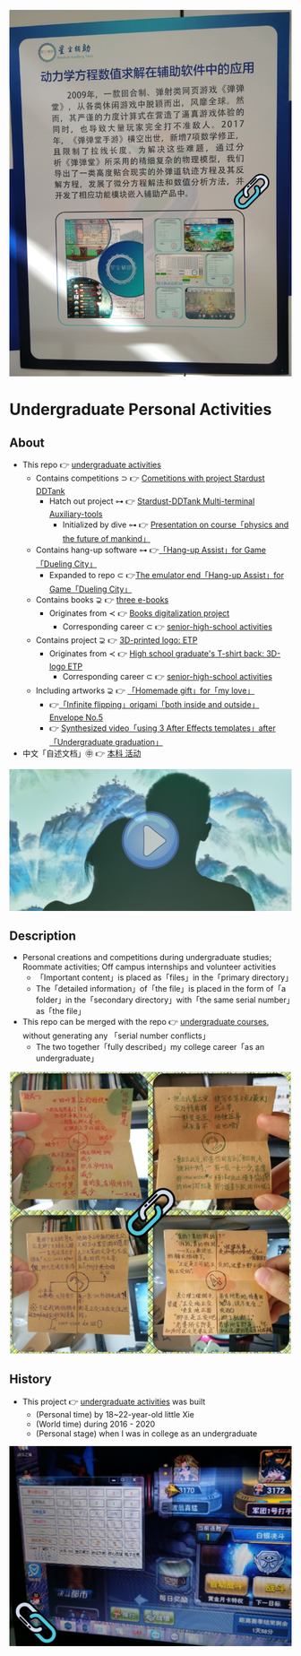[![Northeast Three Provinces Youth Expo · Project Exhibition - Github repo: Stardust_DDTank](https://raw.githubusercontent.com/ChenZhu-Xie/undergraduate_activities/master/img/东北三省青博会_项目展览.png)](https://github.com/ChenZhu-Xie/Stardust_DDTank "Northeast Three Provinces Youth Expo · Project Exhibition - Github repo: Stardust_DDTank")

# Undergraduate Personal Activities

## About
* This repo 👉 [undergraduate activities](https://github.com/ChenZhu-Xie/undergraduate_activities)
    <!-- * Contains competitions ⊃ 👉 [Cometitions with project Stardust [DDTank](https://www.ddtank.com)](https://github.com/ChenZhu-Xie/undergraduate_activities/tree/master/07__3.2__Self_Competitions) -->
    * Contains competitions ⊃ 👉 [Cometitions with project Stardust DDTank](https://github.com/ChenZhu-Xie/undergraduate_activities/tree/master/07__3.2__Self_Competitions)
        <!-- * Hatch out project ⊶ 👉 [Stardust [DDTank](https://www.ddtank.com) Multi-terminal Auxiliary-tools](https://github.com/ChenZhu-Xie/Stardust_DDTank) -->
        * Hatch out project ⊶ 👉 [Stardust-DDTank Multi-terminal Auxiliary-tools](https://github.com/ChenZhu-Xie/Stardust_DDTank)
            * Initialized by dive ⊶ 👉 [Presentation on course「physics and the future of mankind」](https://github.com/ChenZhu-Xie/undergraduate_courses/tree/master/05__2.3__Courses_Presentations/2__2.2__「Physics_and_the_future_of_mankind」_Speach__1.0_year)
    * Contains hang-up software ⊶ 👉[「Hang-up Assist」for Game「Dueling City」](https://github.com/ChenZhu-Xie/undergraduate_activities/tree/master/06__3.1__Self_Creations/6__8.2__Hanging_Assist__for__Dueling_City__4.0_year)
        * Expanded to repo ⊂ 👉[The emulator end「Hang-up Assist」for Game「Dueling City」](https://github.com/ChenZhu-Xie/Hanging_Assist__for__Dueling_City)
    * Contains books ⊋ 👉 [three e-books](https://github.com/ChenZhu-Xie/3_books_with_cpp)
        * Originates from ≺ 👉 [Books digitalization project](https://github.com/ChenZhu-Xie/senior-high-school_activities/tree/master/4__6.2__Books_digitalization_project__3.0_year)
            * Corresponding career ⊂ 👉 [senior-high-school activities](https://github.com/ChenZhu-Xie/senior-high-school_activities)
    * Contains project ⊋ 👉 [3D-printed logo: ETP](https://github.com/ChenZhu-Xie/undergraduate_activities/tree/master/10__5.1__Off-Campus_Internships/1__3.1__%E6%B2%88%E5%8C%97%E6%96%B0%E5%8C%BA__1.5_year)
        * Originates from ≺ 👉 [High school graduate's T-shirt back: 3D-logo ETP](https://github.com/ChenZhu-Xie/senior-high-school_activities/tree/master/3__6.1__ETP_3D_logo_project__3.0_year)
            * Corresponding career ⊂ 👉 [senior-high-school activities](https://github.com/ChenZhu-Xie/senior-high-school_activities)
    * Including artworks ⊋ 👉 [「Homemade gift」for「my love」](https://github.com/ChenZhu-Xie/undergraduate_activities/tree/master/09__4.2__Roommate_♀_'s_Activities)
        * 👉[「Infinite flipping」origami「both inside and outside」Envelope No.5](https://github.com/ChenZhu-Xie/undergraduate_activities/tree/master/09__4.2__Roommate_♀_'s_Activities/1__7.1__寄给「小车」的「折纸作品」作为「生日礼物」__3.5_year)
        * 👉 [Synthesized video「using 3 After Effects templates」after「Undergraduate graduation」](https://github.com/ChenZhu-Xie/undergraduate_activities/tree/master/09__4.2__Roommate_♀_'s_Activities/2__8.1__「读研前暑假」与「小车」的「第二次见面」__4.0_year)
* 中文「自述文档」㊥ 👉 [本科 活动](https://gitee.com/ChenZhu-Xie/undergraduate_activities)

[![The Calling「She & Me」.mp4](https://raw.githubusercontent.com/ChenZhu-Xie/undergraduate_activities/master/img/投影仪的妙用.png)](https://youtu.be/utkSjlCVySE "「The Calling」She_&_Me.mp4")

## Description
* Personal creations and competitions during undergraduate studies; Roommate activities; Off campus internships and volunteer activities
    * 「Important content」is placed as「files」in the「primary directory」
    * The「detailed information」of「the file」is placed in the form of「a folder」in the「secondary directory」with「the same serial number」as「the file」
* This repo can be merged with the repo 👉 [undergraduate courses](https://github.com/ChenZhu-Xie/undergraduate_courses), without generating any 「serial number conflicts」
    * The two together「fully described」my college career「as an undergraduate」

<!-- ![fig](https://raw.githubusercontent.com/ChenZhu-Xie/undergraduate_activities/master/img/ETP_&_NEU.png "3D logo: ETP & NEU") -->
<!-- [![「Infinite flipping」origami「both inside and outside」Envelope No.5](https://github.com/ChenZhu-Xie/undergraduate_activities/tree/master/img/love.png)](https://github.com/ChenZhu-Xie/undergraduate_activities/tree/master/09__4.2__Roommate_%E2%99%80_'s_Activities "「Infinite flipping」origami「both inside and outside」Envelope No.5") -->
[![「Infinite flipping」origami「both inside and outside」Envelope No.5](https://raw.githubusercontent.com/ChenZhu-Xie/undergraduate_activities/master/img/love.png)](https://github.com/ChenZhu-Xie/undergraduate_activities/tree/master/09__4.2__Roommate_%E2%99%80_'s_Activities "「Infinite flipping」origami「both inside and outside」Envelope No.5")

<!-- ## Inplementation
1. Enter homepage from "Homepage (My Mini Website Portal). lnk".  
2. Explore freely :point_right: until you decrypt the password :point_right: and unlock the hidden webpages.
    * Solve the riddle! Or you'll be stuck here: in the middle of nowhere forever!
3. PS: Due to its age (2014_05), page music may not be playable,  
    * and the background image size cannot adapt to the browser window size. -->

## History
* This project 👉 [undergraduate activities](https://github.com/ChenZhu-Xie/undergraduate_activities) was built
    * (Personal time) by 18~22-year-old little Xie
    * (World time) during 2016 - 2020
    * (Personal stage) when I was in college as an undergraduate

<!-- TEST 66 -->

<!-- [![3D logo: ETP & NEU](https://raw.githubusercontent.com/ChenZhu-Xie/undergraduate_activities/master/img/ETP_&_NEU.png)](https://github.com/ChenZhu-Xie/undergraduate_activities/tree/master/10__5.1__Off-Campus_Internships/1__3.1__沈北新区__1.5_year "3D logo: ETP & NEU") -->
[![「Hang-up Assist」for Game「Dueling City」- Github repo](https://raw.githubusercontent.com/ChenZhu-Xie/undergraduate_activities/master/img/决斗之城.png)](https://github.com/ChenZhu-Xie/Hanging_Assist__for__Dueling_City "「Hang-up Assist」for Game「Dueling City」- Github repo")

<!-- ## Software Architecture
Software architecture description

## Installation

1.  xxxx
2.  xxxx
3.  xxxx

## Instructions

1.  xxxx
2.  xxxx
3.  xxxx

## Contribution

1.  Fork the repository
2.  Create Feat_xxx branch
3.  Commit your code
4.  Create Pull Request


## Gitee Feature

1.  You can use Readme\_XXX.md to support different languages, such as Readme\_en.md, Readme\_zh.md
2.  Gitee blog [blog.gitee.com](https://blog.gitee.com)
3.  Explore open source project [https://gitee.com/explore](https://gitee.com/explore)
4.  The most valuable open source project [GVP](https://gitee.com/gvp)
5.  The manual of Gitee [https://gitee.com/help](https://gitee.com/help)
6.  The most popular members  [https://gitee.com/gitee-stars/](https://gitee.com/gitee-stars/) -->
